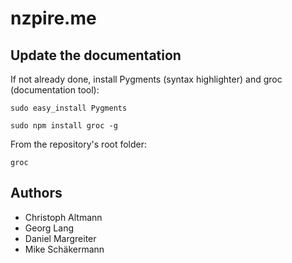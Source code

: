 # nzpire.me

## Update the documentation

If not already done, install Pygments (syntax highlighter) and groc (documentation tool):

`sudo easy_install Pygments`

`sudo npm install groc -g`

From the repository's root folder:

`groc`

## Authors

* Christoph Altmann
* Georg Lang
* Daniel Margreiter
* Mike Schäkermann